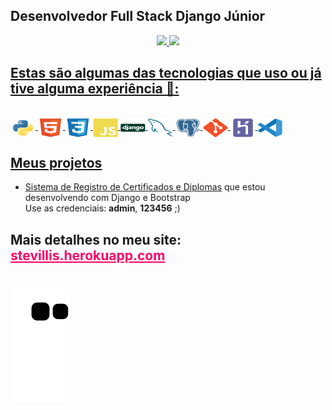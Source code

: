 ## Desenvolvedor Full Stack Django Júnior
<div align="center">
    <a href="https://github.com/stevillis">
        <img height="180em"
            src="https://github-readme-stats.vercel.app/api?username=stevillis&show_icons=true&theme=dracula&include_all_commits=true&count_private=true" />
        <img height="180em"
            src="https://github-readme-stats.vercel.app/api/top-langs/?username=stevillis&layout=compact&langs_count=7&theme=dracula" />
</div>
 
## Estas são algumas das tecnologias que uso ou já tive alguma experiência 📢:
  
  <div style="display: inline_block;">
  <br>
    <img align="center" alt="Python" height="30" width="40"
        src="https://raw.githubusercontent.com/devicons/devicon/master/icons/python/python-original.svg">
    <img align="center" alt="HTML5" height="30" width="40"
        src="https://raw.githubusercontent.com/devicons/devicon/master/icons/html5/html5-original.svg">
    <img align="center" alt="CSS3" height="30" width="40"
        src="https://raw.githubusercontent.com/devicons/devicon/master/icons/css3/css3-original.svg">
    <img align="center" alt="JavaScript" height="30" width="40"
        src="https://raw.githubusercontent.com/devicons/devicon/master/icons/javascript/javascript-plain.svg">
    <img align="center" alt="Django" height="30" width="40"
        src="https://github.com/devicons/devicon/blob/master/icons/django/django-plain.svg">
    <img align="center" alt="MySQL" height="30" width="40"
        src="https://github.com/devicons/devicon/blob/master/icons/mysql/mysql-plain.svg">
    <img align="center" alt="PostgreSQL" height="30" width="40"
        src="https://github.com/devicons/devicon/blob/master/icons/postgresql/postgresql-plain.svg">
    <img align="center" alt="Git" height="30" width="40"
        src="https://github.com/devicons/devicon/blob/master/icons/git/git-plain.svg">
    <img align="center" alt="Heroku" height="30" width="40"
        src="https://github.com/devicons/devicon/blob/master/icons/heroku/heroku-plain.svg">
    <img align="center" alt="VSCode" height="30" width="40"
        src="https://github.com/devicons/devicon/blob/master/icons/vscode/vscode-original.svg">
</div>

## Meus projetos
<div>
    <ul>
        <li>
            <a href="https://obscure-badlands-07952.herokuapp.com/">Sistema de Registro de Certificados e Diplomas</a> que estou desenvolvendo com Django e Bootstrap<br> Use as credenciais: <b>admin</b>, <b>123456</b> ;)
        </li>
    </ul>
</div>
    
## Mais detalhes no meu site: <a href="https://stevillis.herokuapp.com/" target="_blank" style="color:#ff0066;">stevillis.herokuapp.com</a>
##

![Snake animation](https://github.com/stevillis/stevillis/blob/output/github-contribution-grid-snake.svg)
